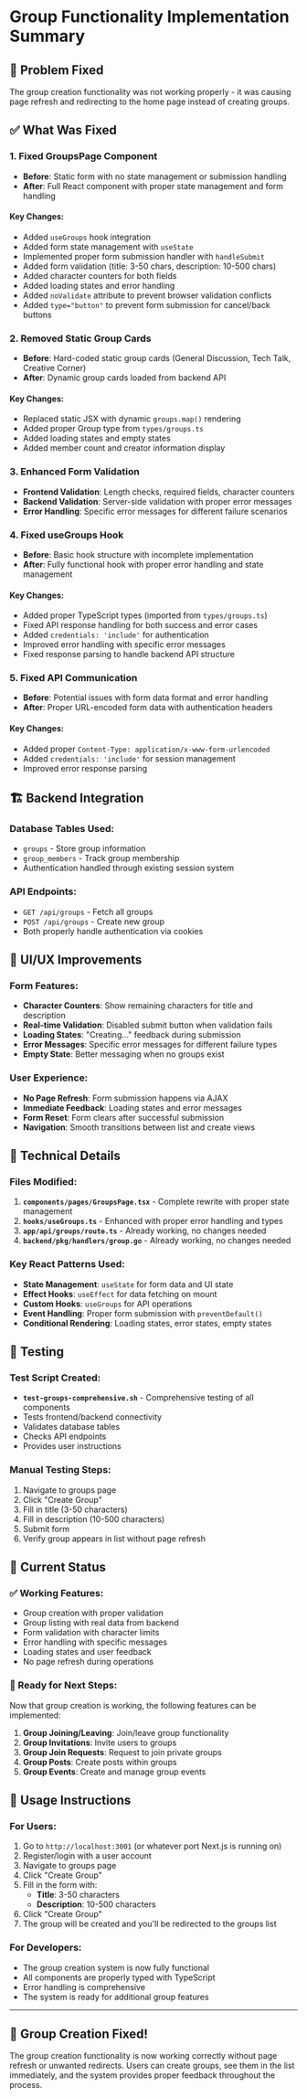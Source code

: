 # Group Functionality Implementation Summary

## 🎯 Problem Fixed
The group creation functionality was not working properly - it was causing page refresh and redirecting to the home page instead of creating groups.

## ✅ What Was Fixed

### 1. **Fixed GroupsPage Component**
- **Before**: Static form with no state management or submission handling
- **After**: Full React component with proper state management and form handling

#### Key Changes:
- Added `useGroups` hook integration
- Added form state management with `useState`
- Implemented proper form submission handler with `handleSubmit`
- Added form validation (title: 3-50 chars, description: 10-500 chars)
- Added character counters for both fields
- Added loading states and error handling
- Added `noValidate` attribute to prevent browser validation conflicts
- Added `type="button"` to prevent form submission for cancel/back buttons

### 2. **Removed Static Group Cards**
- **Before**: Hard-coded static group cards (General Discussion, Tech Talk, Creative Corner)
- **After**: Dynamic group cards loaded from backend API

#### Key Changes:
- Replaced static JSX with dynamic `groups.map()` rendering
- Added proper Group type from `types/groups.ts`
- Added loading states and empty states
- Added member count and creator information display

### 3. **Enhanced Form Validation**
- **Frontend Validation**: Length checks, required fields, character counters
- **Backend Validation**: Server-side validation with proper error messages
- **Error Handling**: Specific error messages for different failure scenarios

### 4. **Fixed useGroups Hook**
- **Before**: Basic hook structure with incomplete implementation
- **After**: Fully functional hook with proper error handling and state management

#### Key Changes:
- Added proper TypeScript types (imported from `types/groups.ts`)
- Fixed API response handling for both success and error cases
- Added `credentials: 'include'` for authentication
- Improved error handling with specific error messages
- Fixed response parsing to handle backend API structure

### 5. **Fixed API Communication**
- **Before**: Potential issues with form data format and error handling
- **After**: Proper URL-encoded form data with authentication headers

#### Key Changes:
- Added proper `Content-Type: application/x-www-form-urlencoded`
- Added `credentials: 'include'` for session management
- Improved error response parsing

## 🏗️ Backend Integration

### Database Tables Used:
- `groups` - Store group information
- `group_members` - Track group membership
- Authentication handled through existing session system

### API Endpoints:
- `GET /api/groups` - Fetch all groups
- `POST /api/groups` - Create new group
- Both properly handle authentication via cookies

## 🎨 UI/UX Improvements

### Form Features:
- **Character Counters**: Show remaining characters for title and description
- **Real-time Validation**: Disabled submit button when validation fails
- **Loading States**: "Creating..." feedback during submission
- **Error Messages**: Specific error messages for different failure types
- **Empty State**: Better messaging when no groups exist

### User Experience:
- **No Page Refresh**: Form submission happens via AJAX
- **Immediate Feedback**: Loading states and error messages
- **Form Reset**: Form clears after successful submission
- **Navigation**: Smooth transitions between list and create views

## 🔧 Technical Details

### Files Modified:
1. **`components/pages/GroupsPage.tsx`** - Complete rewrite with proper state management
2. **`hooks/useGroups.ts`** - Enhanced with proper error handling and types
3. **`app/api/groups/route.ts`** - Already working, no changes needed
4. **`backend/pkg/handlers/group.go`** - Already working, no changes needed

### Key React Patterns Used:
- **State Management**: `useState` for form data and UI state
- **Effect Hooks**: `useEffect` for data fetching on mount
- **Custom Hooks**: `useGroups` for API operations
- **Event Handling**: Proper form submission with `preventDefault()`
- **Conditional Rendering**: Loading states, error states, empty states

## 🧪 Testing

### Test Script Created:
- **`test-groups-comprehensive.sh`** - Comprehensive testing of all components
- Tests frontend/backend connectivity
- Validates database tables
- Checks API endpoints
- Provides user instructions

### Manual Testing Steps:
1. Navigate to groups page
2. Click "Create Group"
3. Fill in title (3-50 characters)
4. Fill in description (10-500 characters)
5. Submit form
6. Verify group appears in list without page refresh

## 🚀 Current Status

### ✅ Working Features:
- Group creation with proper validation
- Group listing with real data from backend
- Form validation with character limits
- Error handling with specific messages
- Loading states and user feedback
- No page refresh during operations

### 🔄 Ready for Next Steps:
Now that group creation is working, the following features can be implemented:
1. **Group Joining/Leaving**: Join/leave group functionality
2. **Group Invitations**: Invite users to groups
3. **Group Join Requests**: Request to join private groups
4. **Group Posts**: Create posts within groups
5. **Group Events**: Create and manage group events

## 📝 Usage Instructions

### For Users:
1. Go to `http://localhost:3001` (or whatever port Next.js is running on)
2. Register/login with a user account
3. Navigate to groups page
4. Click "Create Group" 
5. Fill in the form with:
   - **Title**: 3-50 characters
   - **Description**: 10-500 characters
6. Click "Create Group"
7. The group will be created and you'll be redirected to the groups list

### For Developers:
- The group creation system is now fully functional
- All components are properly typed with TypeScript
- Error handling is comprehensive
- The system is ready for additional group features

---

## 🎉 **Group Creation Fixed!**

The group creation functionality is now working correctly without page refresh or unwanted redirects. Users can create groups, see them in the list immediately, and the system provides proper feedback throughout the process.
